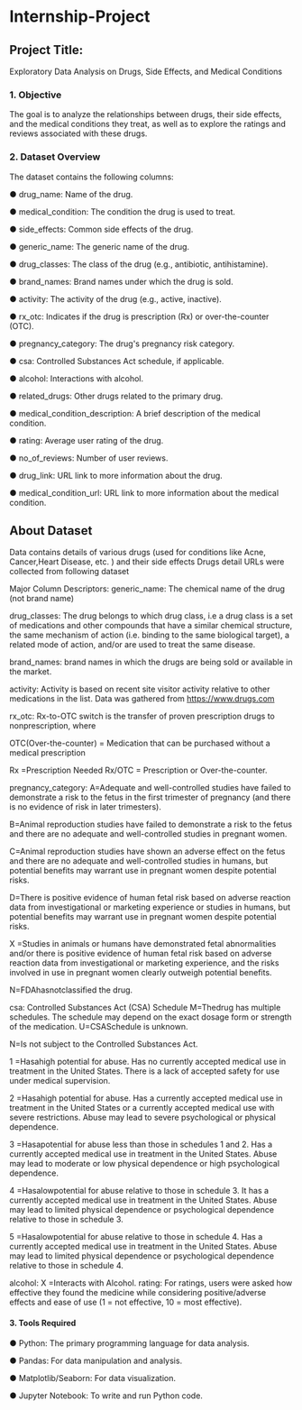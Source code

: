 # Internship-Project
## Project Title:
 Exploratory Data Analysis on Drugs, Side Effects, and Medical Conditions
 ### 1. Objective
 The goal is to analyze the relationships between drugs, their side effects, and the
 medical conditions they treat, as well as to explore the ratings and reviews
 associated with these drugs.
 ### 2. Dataset Overview
 The dataset contains the following columns:
 
 ● drug_name: Name of the drug.
 
 ● medical_condition: The condition the drug is used to treat.
 
 ● side_effects: Common side effects of the drug.
 
 ● generic_name: The generic name of the drug.
 
 ● drug_classes: The class of the drug (e.g., antibiotic, antihistamine).
 
 ● brand_names: Brand names under which the drug is sold.
 
 ● activity: The activity of the drug (e.g., active, inactive).
 
 ● rx_otc: Indicates if the drug is prescription (Rx) or over-the-counter (OTC).
 
 ● pregnancy_category: The drug's pregnancy risk category.
 
 ● csa: Controlled Substances Act schedule, if applicable.
 
 ● alcohol: Interactions with alcohol.
 
● related_drugs: Other drugs related to the primary drug.

 ● medical_condition_description: A brief description of the medical
 condition.
 
 ● rating: Average user rating of the drug.
 
 ● no_of_reviews: Number of user reviews.
 
 ● drug_link: URL link to more information about the drug.
 
 ● medical_condition_url: URL link to more information about the medical condition.
 ## About Dataset
 Data contains details of various drugs (used for conditions like Acne, Cancer,Heart Disease, etc. ) and their side effects
 Drugs detail URLs were collected from following dataset
 
 Major Column Descriptors:
 generic_name:
 The chemical name of the drug (not brand name)
 
 drug_classes:
 The drug belongs to which drug class, i.e a drug class is a set of medications and other compounds that have a similar chemical structure, the same
 mechanism of action (i.e. binding to the same biological target), a related mode of action, and/or are used to treat the same disease.
 
 brand_names:
 brand names in which the drugs are being sold or available in the market.
 
 activity:
 Activity is based on recent site visitor activity relative to other medications in the
 list. Data was gathered from https://www.drugs.com
 
 rx_otc:
 Rx-to-OTC switch is the transfer of proven prescription drugs to
 nonprescription, where
 
 OTC(Over-the-counter) = Medication that can be purchased without a medical
 prescription
 
 Rx =Prescription Needed
 Rx/OTC = Prescription or Over-the-counter.
 
 pregnancy_category:
 A=Adequate and well-controlled studies have failed to demonstrate a risk to the
 fetus in the first trimester of pregnancy (and there is no evidence of risk in later
 trimesters).
 
 B=Animal reproduction studies have failed to demonstrate a risk to the fetus and there are no adequate and well-controlled studies in pregnant women.
 
 C=Animal reproduction studies have shown an adverse effect on the fetus and there are no adequate and well-controlled studies in humans, but potential
 benefits may warrant use in pregnant women despite potential risks.
 
 D=There is positive evidence of human fetal risk based on adverse reaction data from investigational or marketing experience or studies in humans, but
 potential benefits may warrant use in pregnant women despite potential risks.
 
 X =Studies in animals or humans have demonstrated fetal abnormalities and/or there is positive evidence of human fetal risk based on adverse reaction data
from investigational or marketing experience, and the risks involved in use in pregnant women clearly outweigh potential benefits.

 N=FDAhasnotclassified the drug.
 
 csa:
 Controlled Substances Act (CSA) Schedule
 M=Thedrug has multiple schedules. The schedule may depend on the exact dosage form or strength of the medication.
 U=CSASchedule is unknown.
 
 N=Is not subject to the Controlled Substances Act.
 
 1 =Hasahigh potential for abuse. Has no currently accepted medical use in
 treatment in the United States. There is a lack of accepted safety for use under
 medical supervision.
 
 2 =Hasahigh potential for abuse. Has a currently accepted medical use in
 treatment in the United States or a currently accepted medical use with severe
 restrictions. Abuse may lead to severe psychological or physical dependence.
 
 3 =Hasapotential for abuse less than those in schedules 1 and 2. Has a
 currently accepted medical use in treatment in the United States. Abuse may
 lead to moderate or low physical dependence or high psychological
 dependence.
 
 4 =Hasalowpotential for abuse relative to those in schedule 3. It has a
 currently accepted medical use in treatment in the United States. Abuse may
 lead to limited physical dependence or psychological dependence relative to
 those in schedule 3.
 
 5 =Hasalowpotential for abuse relative to those in schedule 4. Has a currently
 accepted medical use in treatment in the United States. Abuse may lead to
 limited physical dependence or psychological dependence relative to those in
 schedule 4.
 
alcohol:
 X =Interacts with Alcohol.
 rating:
 For ratings, users were asked how effective they found the medicine while
 considering positive/adverse effects and ease of use (1 = not effective, 10 = most
 effective).
 
 #### 3. Tools Required
 ● Python: The primary programming language for data analysis.
 
 ● Pandas: For data manipulation and analysis.
 
 ● Matplotlib/Seaborn: For data visualization.
 
 ● Jupyter Notebook: To write and run Python code.
